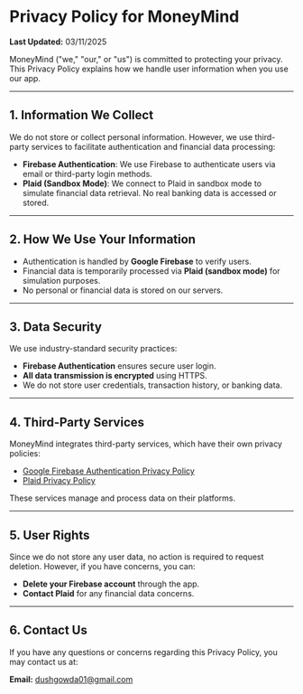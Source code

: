 # Privacy Policy for MoneyMind

**Last Updated:** 03/11/2025

MoneyMind ("we," "our," or "us") is committed to protecting your privacy. This Privacy Policy explains how we handle user information when you use our app.

---

## 1. Information We Collect
We do not store or collect personal information. However, we use third-party services to facilitate authentication and financial data processing:

- **Firebase Authentication**: We use Firebase to authenticate users via email or third-party login methods.
- **Plaid (Sandbox Mode)**: We connect to Plaid in sandbox mode to simulate financial data retrieval. No real banking data is accessed or stored.

---

## 2. How We Use Your Information
- Authentication is handled by **Google Firebase** to verify users.
- Financial data is temporarily processed via **Plaid (sandbox mode)** for simulation purposes.
- No personal or financial data is stored on our servers.

---

## 3. Data Security
We use industry-standard security practices:
- **Firebase Authentication** ensures secure user login.
- **All data transmission is encrypted** using HTTPS.
- We do not store user credentials, transaction history, or banking data.

---

## 4. Third-Party Services
MoneyMind integrates third-party services, which have their own privacy policies:

- [Google Firebase Authentication Privacy Policy](https://firebase.google.com/support/privacy)
- [Plaid Privacy Policy](https://plaid.com/legal/#privacy-policy)

These services manage and process data on their platforms.

---

## 5. User Rights
Since we do not store any user data, no action is required to request deletion. However, if you have concerns, you can:
- **Delete your Firebase account** through the app.
- **Contact Plaid** for any financial data concerns.

---

## 6. Contact Us
If you have any questions or concerns regarding this Privacy Policy, you may contact us at:

**Email:** dushgowda01@gmail.com
